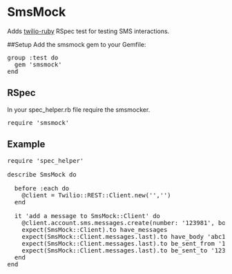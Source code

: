 # SmsMock

Adds [twilio-ruby](https://github.com/twilio/twilio-ruby) RSpec test for testing SMS interactions.

##Setup
Add the smsmock gem to your Gemfile:
<pre>
group :test do
  gem 'smsmock'
end
</pre>

## RSpec
In your spec_helper.rb file require the smsmocker.

<pre>
require 'smsmock'
</pre>

## Example
<pre>
require 'spec_helper'

describe SmsMock do

  before :each do
    @client = Twilio::REST::Client.new('','')
  end

  it 'add a message to SmsMock::Client' do
    @client.account.sms.messages.create(number: '123981', body: 'abc123', from: '1291')
    expect(SmsMock::Client).to have_messages
    expect(SmsMock::Client.messages.last).to have_body 'abc123'
    expect(SmsMock::Client.messages.last).to be_sent_from '1291'
    expect(SmsMock::Client.messages.last).to be_sent_to '123981'
  end
end
</pre>